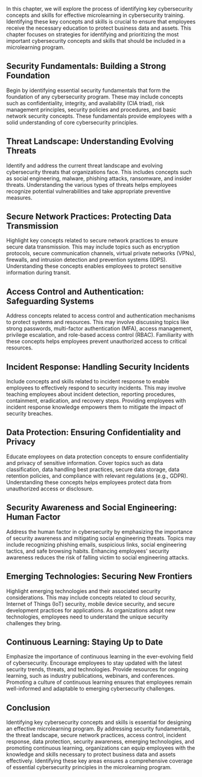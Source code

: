 
In this chapter, we will explore the process of identifying key cybersecurity concepts and skills for effective microlearning in cybersecurity training. Identifying these key concepts and skills is crucial to ensure that employees receive the necessary education to protect business data and assets. This chapter focuses on strategies for identifying and prioritizing the most important cybersecurity concepts and skills that should be included in a microlearning program.

Security Fundamentals: Building a Strong Foundation
---------------------------------------------------

Begin by identifying essential security fundamentals that form the foundation of any cybersecurity program. These may include concepts such as confidentiality, integrity, and availability (CIA triad), risk management principles, security policies and procedures, and basic network security concepts. These fundamentals provide employees with a solid understanding of core cybersecurity principles.

Threat Landscape: Understanding Evolving Threats
------------------------------------------------

Identify and address the current threat landscape and evolving cybersecurity threats that organizations face. This includes concepts such as social engineering, malware, phishing attacks, ransomware, and insider threats. Understanding the various types of threats helps employees recognize potential vulnerabilities and take appropriate preventive measures.

Secure Network Practices: Protecting Data Transmission
------------------------------------------------------

Highlight key concepts related to secure network practices to ensure secure data transmission. This may include topics such as encryption protocols, secure communication channels, virtual private networks (VPNs), firewalls, and intrusion detection and prevention systems (IDPS). Understanding these concepts enables employees to protect sensitive information during transit.

Access Control and Authentication: Safeguarding Systems
-------------------------------------------------------

Address concepts related to access control and authentication mechanisms to protect systems and resources. This may involve discussing topics like strong passwords, multi-factor authentication (MFA), access management, privilege escalation, and role-based access control (RBAC). Familiarity with these concepts helps employees prevent unauthorized access to critical resources.

Incident Response: Handling Security Incidents
----------------------------------------------

Include concepts and skills related to incident response to enable employees to effectively respond to security incidents. This may involve teaching employees about incident detection, reporting procedures, containment, eradication, and recovery steps. Providing employees with incident response knowledge empowers them to mitigate the impact of security breaches.

Data Protection: Ensuring Confidentiality and Privacy
-----------------------------------------------------

Educate employees on data protection concepts to ensure confidentiality and privacy of sensitive information. Cover topics such as data classification, data handling best practices, secure data storage, data retention policies, and compliance with relevant regulations (e.g., GDPR). Understanding these concepts helps employees protect data from unauthorized access or disclosure.

Security Awareness and Social Engineering: Human Factor
-------------------------------------------------------

Address the human factor in cybersecurity by emphasizing the importance of security awareness and mitigating social engineering threats. Topics may include recognizing phishing emails, suspicious links, social engineering tactics, and safe browsing habits. Enhancing employees' security awareness reduces the risk of falling victim to social engineering attacks.

Emerging Technologies: Securing New Frontiers
---------------------------------------------

Highlight emerging technologies and their associated security considerations. This may include concepts related to cloud security, Internet of Things (IoT) security, mobile device security, and secure development practices for applications. As organizations adopt new technologies, employees need to understand the unique security challenges they bring.

Continuous Learning: Staying Up to Date
---------------------------------------

Emphasize the importance of continuous learning in the ever-evolving field of cybersecurity. Encourage employees to stay updated with the latest security trends, threats, and technologies. Provide resources for ongoing learning, such as industry publications, webinars, and conferences. Promoting a culture of continuous learning ensures that employees remain well-informed and adaptable to emerging cybersecurity challenges.

Conclusion
----------

Identifying key cybersecurity concepts and skills is essential for designing an effective microlearning program. By addressing security fundamentals, the threat landscape, secure network practices, access control, incident response, data protection, security awareness, emerging technologies, and promoting continuous learning, organizations can equip employees with the knowledge and skills necessary to protect business data and assets effectively. Identifying these key areas ensures a comprehensive coverage of essential cybersecurity principles in the microlearning program.
